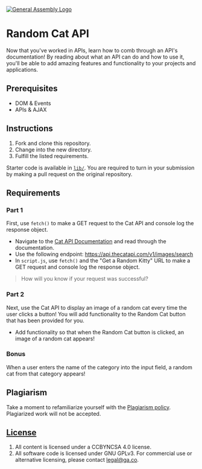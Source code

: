 [![General Assembly Logo](https://camo.githubusercontent.com/1a91b05b8f4d44b5bbfb83abac2b0996d8e26c92/687474703a2f2f692e696d6775722e636f6d2f6b6538555354712e706e67)](https://generalassemb.ly/education/web-development-immersive)

# Random Cat API

Now that you've worked in APIs, learn how to comb through an API's
documentation! By reading about what an API can do and how to use it, you'll be
able to add amazing features and functionality to your projects and
applications.

## Prerequisites

- DOM & Events
- APIs & AJAX

## Instructions

1. Fork and clone this repository.
2. Change into the new directory.
3. Fulfill the listed requirements.

Starter code is available in [`lib/`](lib/). You are required to turn in your
submission by making a pull request on the original repository.

## Requirements

### Part 1

First, use `fetch()` to make a GET request to the Cat API and console log the
response object.

- Navigate to the [Cat API Documentation](https://docs.thecatapi.com/) and read
  through the documentation.
- Use the following endpoint: https://api.thecatapi.com/v1/images/search
- In `script.js`, use `fetch()` and the "Get a Random Kitty" URL to make a GET
  request and console log the response object.

> How will you know if your request was successful?

### Part 2

Next, use the Cat API to display an image of a random cat every time the user
clicks a button! You will add functionality to the Random Cat button that has
been provided for you.

- Add functionality so that when the Random Cat button is clicked, an image of a
  random cat appears!

### Bonus

When a user enters the name of the category into the input field, a random cat
from that category appears!

## Plagiarism

Take a moment to refamiliarize yourself with the
[Plagiarism policy](https://git.generalassemb.ly/DC-WDI/Administrative/blob/master/plagiarism.md).
Plagiarized work will not be accepted.

## [License](LICENSE)

1.  All content is licensed under a CC­BY­NC­SA 4.0 license.
2.  All software code is licensed under GNU GPLv3. For commercial use or
    alternative licensing, please contact legal@ga.co.
